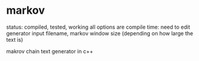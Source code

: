 # markov

status: compiled, tested, working
all options are compile time: need to edit generator input filename, markov window size (depending on how large the text is)

makrov chain text generator in c++
